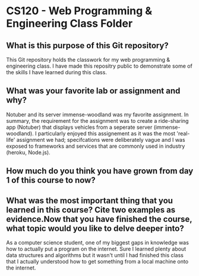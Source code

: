 <h1>CS120 - Web Programming & Engineering Class Folder</h1>

<h2>What is this purpose of this Git repository?</h2>


  This Git repository holds the classwork for my web programming & engineering class. I have made this repositry public to demonstrate some of the skills I have learned during this class. 
  
  
<h2>What was your favorite lab or assignment and why?</h2>


  Notuber and its server immense-woodland was my favorite assignment. In summary, the requirement for the assignment was to create a ride-sharing app (Notuber) that displays vehicles from a seperate server (immense-woodland). I particularly enjoyed this assignement as it was the most 'real-life' assignment we had; specifcations were deliberately vague 
and I was exposed to frameworks and services that are commonly used in industry (heroku, Node.js).
  
  <h2>How much do you think you have grown from day 1 of this course to now?</h2>


<h2>What was the most important thing that you learned in this course? Cite two examples as evidence.Now that you have finished the course, what topic would you like to delve deeper into? </h2>

As a computer science student, one of my biggest gaps in knowledge was how to actually put a program on the internet. Sure I learned plenty about data structures and algorithms but it wasn't until I had finished this class that I actually understood how to get something from a local machine onto the internet. 
